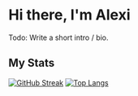 # Hi there, I'm Alexi  

Todo: Write a short intro / bio.

## My Stats 

[![GitHub Streak](http://github-readme-streak-stats.herokuapp.com?user=AlexiWolf&date_format=M%20j%5B%2C%20Y%5D)](https://git.io/streak-stats)
[![Top Langs](https://github-readme-stats.vercel.app/api/top-langs/?username=AlexiWolf&layout=compact&)](https://github.com/anuraghazra/github-readme-stats)

<!--
**AlexiWolf/AlexiWolf** is a ✨ _special_ ✨ repository because its `README.md` (this file) appears on your GitHub profile.

Here are some ideas to get you started:

- 🔭 I’m currently working on ...
- 🌱 I’m currently learning ...
- 👯 I’m looking to collaborate on ...
- 🤔 I’m looking for help with ...
- 💬 Ask me about ...
- 📫 How to reach me: ...
- 😄 Pronouns: ...
- ⚡ Fun fact: ...
-->
